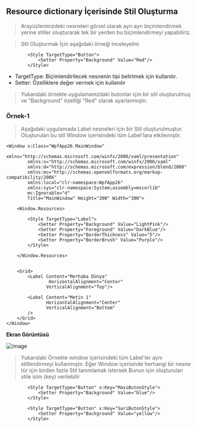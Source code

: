 ## Resource dictionary İçerisinde Stil Oluşturma ##

> Arayüzlerimizdeki nesneleri görsel olarak ayrı ayrı biçimlendirmek yerine stiller oluşturarak  tek bir yerden bu biçimlendirmeyi yapabiliriz.

> Stil Oluşturmak İçin aşağıdaki örneği inceleyelim
```xaml
        <Style TargetType="Button">
            <Setter Property="Background" Value="Red"/>
        </Style>
 ```
 
  - TargetType: Biçimlendirilecek nesnenin tipi belirtmek için kullanılır.
  - Setter:  Özelliklere değer vermek için kullanılır
  
 > Yukarıdaki örnekte  uygulamamzdaki butonlar için bir stil oluşturulmuş ve "Background" özelliği  "Red" olarak ayarlanmıştır.
 

### Örnek-1 ###
> Aşağıdaki uygulamada Label nesneleri için bir Stil oluşturulmuştur. Oluşturulan bu stil Window içerisindeki tüm Label'lara etkilemiştir.

```xaml
<Window x:Class="WpfApp26.MainWindow"
        xmlns="http://schemas.microsoft.com/winfx/2006/xaml/presentation"
        xmlns:x="http://schemas.microsoft.com/winfx/2006/xaml"
        xmlns:d="http://schemas.microsoft.com/expression/blend/2008"
        xmlns:mc="http://schemas.openxmlformats.org/markup-compatibility/2006"
        xmlns:local="clr-namespace:WpfApp26"
        xmlns:sys="clr-namespace:System;assembly=mscorlib"
        mc:Ignorable="d"
        Title="MainWindow" Height="300" Width="300">

    <Window.Resources>
        
        <Style TargetType="Label">
            <Setter Property="Background" Value="LightPink"/>
            <Setter Property="Foreground" Value="DarkBlue"/>
            <Setter Property="BorderThickness" Value="5"/>
            <Setter Property="BorderBrush" Value="Purple"/>
        </Style>

    </Window.Resources>
    
    
    <Grid>
        <Label Content="Merhaba Dünya"
                HorizontalAlignment="Center"
               VerticalAlignment="Top"/>

        <Label Content="Metin 1" 
               HorizontalAlignment="Center"
               VerticalAlignment="Bottom"
        />
    </Grid>
</Window>

```

**Ekran Görüntüsü**

![image](https://user-images.githubusercontent.com/28144917/155081248-675a706f-f4d9-4c1f-beac-07aa8aaa2da7.png)



> Yukarıdaki Örnekte window içerisindeki tüm Label'ler aynı stillendirmeyi kullanmıştır. Eğer Window içerisinde herhangi bir nesne tür için birden fazla Stil tanımlamak istersek 
> Bunun için oluşturulan stile isim (key) verilebilir

```xaml
        <Style TargetType="Button" x:Key="MaviButonStyle">
            <Setter Property="Background" Value="blue"/>
        </Style>
        
        <Style TargetType="Button" x:Key="SariButonStyle">
            <Setter Property="Background" Value="yellow"/>
        </Style>
```
